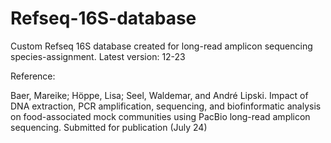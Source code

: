 # Refseq-16S-database
Custom Refseq 16S database created for long-read amplicon sequencing species-assignment. Latest version: 12-23

Reference:

Baer, Mareike; Höppe, Lisa; Seel, Waldemar, and André Lipski. Impact of DNA extraction, PCR amplification, sequencing, and biofinformatic analysis on food-associated mock communities using PacBio long-read amplicon sequencing. Submitted for publication (July 24)
